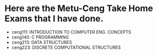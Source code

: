 # Here are the Metu-Ceng Take Home Exams that I have done.
- ceng111: INTRODUCTION TO COMPUTER ENG. CONCEPTS
- ceng140: C PROGRAMMING
- ceng213: DATA STRUCTURES
- ceng223: DISCRETE COMPUTATIONAL STRUCTURES
